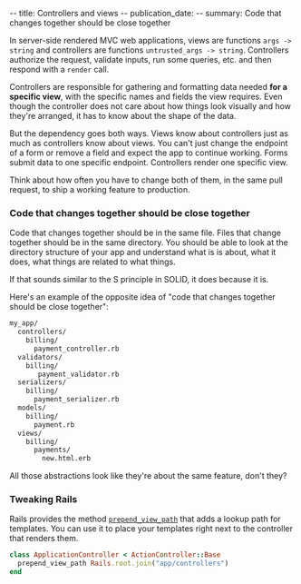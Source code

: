-- title: Controllers and views
-- publication_date:
-- summary: Code that changes together should be close together

In server-side rendered MVC web applications, views are functions `args -> string` and controllers are functions `untrusted_args -> string`. Controllers authorize the request, validate inputs, run some queries, etc. and then respond with a `render` call.

Controllers are responsible for gathering and formatting data needed **for a specific view**, with the specific names and fields the view requires. Even though the controller does not care about how things look visually and how they're arranged, it has to know about the shape of the data.

But the dependency goes both ways. Views know about controllers just as much as controllers know about views.
You can't just change the endpoint of a form or remove a field and expect the app to continue working.
Forms submit data to one specific endpoint.
Controllers render one specific view.

Think about how often you have to change both of them, in the same pull request, to ship a working feature to production.

### Code that changes together should be close together

Code that changes together should be in the same file. Files that change together should be in the same directory. You should be able to look at the directory structure of your app and understand what is is about, what it does, what things are related to what things.

If that sounds similar to the S principle in SOLID, it does because it is.

Here's an example of the opposite idea of "code that changes together should be close together":

```bash
my_app/
  controllers/
    billing/
      payment_controller.rb
  validators/
    billing/
       payment_validator.rb
  serializers/
    billing/
      payment_serializer.rb
  models/
    billing/
      payment.rb
  views/
    billing/
      payments/
        new.html.erb
```

All those abstractions look like they're about the same feature, don't they?

### Tweaking Rails

Rails provides the method [`prepend_view_path`](https://api.rubyonrails.org/v7.0/classes/ActionView/ViewPaths/ClassMethods.html#method-i-prepend_view_path) that adds a lookup path for templates. You can use it to place your templates right next to the controller that renders them.

```ruby
class ApplicationController < ActionController::Base
  prepend_view_path Rails.root.join("app/controllers")
end
```
